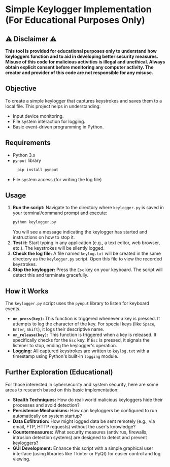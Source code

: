 # Simple Keylogger Implementation (For Educational Purposes Only)
## ⚠️ Disclaimer ⚠️
**This tool is provided for educational purposes only to understand how keyloggers function and to aid in developing better security measures. Misuse of this code for malicious activities is illegal and unethical. Always obtain explicit consent before monitoring any computer activity. The creator and provider of this code are not responsible for any misuse.**
## Objective
To create a simple keylogger that captures keystrokes and saves them to a local file. This project helps in understanding:
* Input device monitoring.
* File system interaction for logging.
* Basic event-driven programming in Python.

## Requirements
* Python 3.x
* `pynput` library
  ```bash
    pip install pynput
    ```
* File system access (for writing the log file)

## Usage
1.  **Run the script:**
    Navigate to the directory where `keylogger.py` is saved in your terminal/command prompt and execute:
    ```bash
    python keylogger.py
    ```
    You will see a message indicating the keylogger has started and instructions on how to stop it.
2.  **Test it:**
    Start typing in any application (e.g., a text editor, web browser, etc.). The keystrokes will be silently logged.
3.  **Check the log file:**
    A file named `keylog.txt` will be created in the same directory as the `keylogger.py` script. Open this file to view the recorded keystrokes.
4.  **Stop the keylogger:**
    Press the `Esc` key on your keyboard. The script will detect this and terminate gracefully.

## How it Works
The `keylogger.py` script uses the `pynput` library to listen for keyboard events.
* **`on_press(key)`:** This function is triggered whenever a key is pressed. It attempts to log the character of the key. For special keys (like `Space`, `Enter`, `Shift`), it logs their descriptive name.
* **`on_release(key)`:** This function is triggered when a key is released. It specifically checks for the `Esc` key. If `Esc` is pressed, it signals the listener to stop, ending the keylogger's operation.
* **Logging:** All captured keystrokes are written to `keylog.txt` with a timestamp using Python's built-in `logging` module.

## Further Exploration (Educational)

For those interested in cybersecurity and system security, here are some areas to research based on this basic implementation:

* **Stealth Techniques:** How do real-world malicious keyloggers hide their processes and avoid detection?
* **Persistence Mechanisms:** How can keyloggers be configured to run automatically on system startup?
* **Data Exfiltration:** How might logged data be sent remotely (e.g., via email, FTP, HTTP requests) without the user's knowledge?
* **Countermeasures:** What security measures (antivirus, firewalls, intrusion detection systems) are designed to detect and prevent keyloggers?
* **GUI Development:** Enhance this script with a simple graphical user interface (using libraries like Tkinter or PyQt) for easier control and log viewing.
